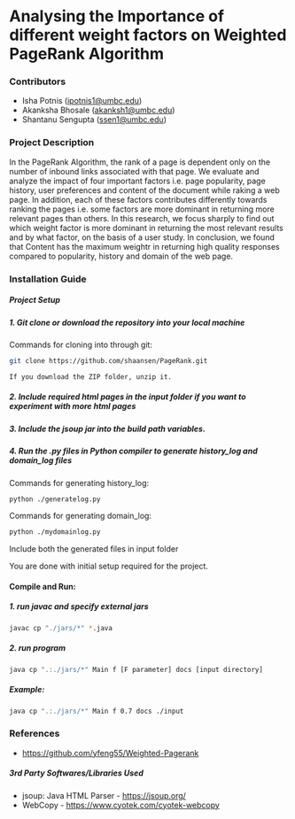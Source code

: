 # Analysing the Importance of different weight factors on Weighted PageRank Algorithm

### Contributors

  - Isha Potnis (ipotnis1@umbc.edu)
  - Akanksha Bhosale (akanksh1@umbc.edu)
  - Shantanu Sengupta (ssen1@umbc.edu)

### Project Description
In the PageRank Algorithm, the rank of a page is dependent only on the number of inbound links associated with that page. We evaluate and analyze the impact of four important factors i.e. page popularity, page history, user preferences and content of the document while raking a web page. In addition, each of these factors contributes differently towards ranking the pages i.e. some factors are more dominant in returning more relevant pages than others. In this research, we focus sharply to find out which weight factor is more dominant in returning the most relevant results and by what factor, on the basis of a user study. In conclusion, we found that Content has the maximum weightr in returning high quality responses compared to popularity, history and domain of the web page.

### Installation Guide

##### Project Setup
##### 1. Git clone or download the repository into your local machine
Commands for cloning into through git:
```sh
git clone https://github.com/shaansen/PageRank.git
```
```sh
If you download the ZIP folder, unzip it.
```
##### 2. Include required html pages in the input folder if you want to experiment with more html pages

##### 3. Include the jsoup jar into the build path variables.

##### 4. Run the .py files in Python compiler to generate history_log and domain_log files
Commands for generating history_log:
```sh
python ./generatelog.py
```
Commands for generating domain_log:
```sh
python ./mydomainlog.py
```
Include both the generated files in input folder

You are done with initial setup required for the project.

#### Compile and Run:
##### 1. run javac and specify external jars
```sh
javac ­cp "./jars/*" *.java
```
##### 2. run program
```sh
java ­cp ".:./jars/*" Main ­f [F parameter] ­docs [input directory]
```
##### Example:
```sh
java ­cp ".:./jars/*" Main ­f 0.7 ­docs ./input
```

### References
- https://github.com/yfeng55/Weighted-Pagerank
##### 3rd Party Softwares/Libraries Used
- jsoup: Java HTML Parser - https://jsoup.org/
- WebCopy - https://www.cyotek.com/cyotek-webcopy
